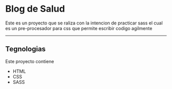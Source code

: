 # Blog de Salud

Este es un proyecto que se raliza con la intencion de practicar sass el cual es un pre-procesador para css que permite escribir codigo agilmente

***

## Tegnologias

Este proyecto contiene

- HTML
- CSS
- SASS

